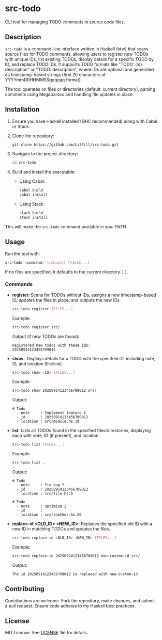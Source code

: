 # src-todo

CLI tool for managing TODO comments in source code files.

## Description

`src-todo` is a command-line interface written in Haskell (btw) that scans
source files for TODO comments, allowing users to register new TODOs with
unique IDs, list existing TODOs, display details for a specific TODO by ID, and
replace TODO IDs. It supports TODO formats like "TODO: (id) description" or
"TODO: description", where IDs are optional and generated as timestamp-based
strings (first 20 characters of YYYYmmDDHHMMSSqqqqqq format).

The tool operates on files or directories (default: current directory), parsing
comments using Megaparsec and handling file updates in place.

## Installation

1. Ensure you have Haskell installed (GHC recommended) along with Cabal or Stack.

2. Clone the repository:

   ```sh
   git clone https://github.com/LitFill/src-todo.git
   ```

3. Navigate to the project directory:

   ```sh
   cd src-todo
   ```

4. Build and install the executable:
   - Using Cabal:

     ```sh
     cabal build
     cabal install
     ```

   - Using Stack:

     ```sh
     stack build
     stack install
     ```

This will make the `src-todo` command available in your PATH.

## Usage

Run the tool with:

```sh
src-todo <command> [options] [FILES...]
```

If no files are specified, it defaults to the current directory (`.`).

### Commands

- **register**: Scans for TODOs without IDs, assigns a new timestamp-based ID,
  updates the files in place, and outputs the new IDs.

  ```sh
  src-todo register [FILES...]
  ```

  Example:

  ```sh
  src-todo register src/
  ```

  Output (if new TODOs are found):

  ```
  Registered new todos with these ids:
  20250914123456789012
  ```

- **show <ID>**: Displays details for a TODO with the specified ID, including
  note, ID, and location (file:line).

  ```sh
  src-todo show <ID> [FILES...]
  ```

  Example:

  ```sh
  src-todo show 20250914123456789012 src/
  ```

  Output:

  ```
  # Todo
    - note     : Implement feature X
    - id       : 20250914123456789012
    - location : src/module.hs:10
  ```

- **list**: Lists all TODOs found in the specified files/directories,
  displaying each with note, ID (if present), and location.

  ```sh
  src-todo list [FILES...]
  ```

  Example:

  ```sh
  src-todo list .
  ```

  Output:

  ```
  # Todo
    - note     : Fix bug Y
    - id       : 20250914123456789012
    - location : src/file.hs:5

  # Todo
    - note     : Optimize Z
    - id       :
    - location : src/another.hs:20
  ```

- **replace-id <OLD_ID> <NEW_ID>**: Replaces the specified old ID with a new ID
  in matching TODOs and updates the files.

  ```sh
  src-todo replace-id <OLD_ID> <NEW_ID> [FILES...]
  ```

  Example:

  ```sh
  src-todo replace-id 20250914123456789012 new-custom-id src/
  ```

  Output:

  ```
  The id 20250914123456789012 is replaced with new-custom-id
  ```

## Contributing

Contributions are welcome. Fork the repository, make changes, and submit a pull
request. Ensure code adheres to my Haskell best practices.

## License

MIT License. See [LICENSE](LICENSE) file for details.


